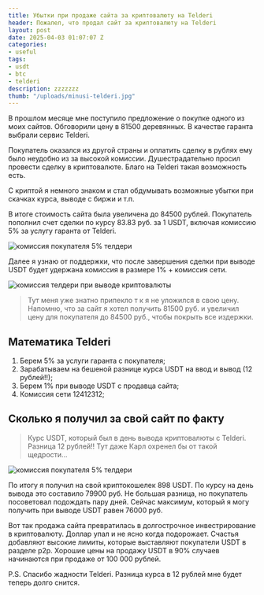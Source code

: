 ```yaml
---
title: Убытки при продаже сайта за криптовалюту на Telderi
header: Пожалел, что продал сайт за криптовалюту на Telderi
layout: post
date: 2025-04-03 01:07:07 Z
categories:
- useful
tags:
- usdt
- btc
- telderi
description: zzzzzzz
thumb: "/uploads/minusi-telderi.jpg"
---
```


В прошлом месяце мне поступило предложение о покупке одного из моих сайтов. Обговорили цену в 81500 деревянных. В качестве гаранта выбрали сервис Telderi. 

Покупатель оказался из другой страны и оплатить сделку в рублях ему было неудобно из за высокой комиссии. Душестрадательно просил провести сделку в криптовалюте. Благо на Telderi такая возможность есть. 

С криптой я немного знаком и стал обдумывать возможные убытки при скачках курса, выводе с биржи и т.п. 

В итоге стоимость сайта была увеличена до 84500 рублей. Покупатель пополнил счет сделки по курсу 83.83 руб. за 1 USDT, включая комиссию 5% за услугу гаранта от Telderi.

![комиссия покупателя 5% телдери ](/uploads/komissia.JPG)

Далее я узнаю от поддержки, что после завершения сделки при выводе USDT будет удержана комиссия в размере 1% + комиссия сети.

![комиссия телдери при выводе криптовалюты](/uploads/1procent.JPG)

> Тут меня уже знатно припекло т к я не уложился в свою цену. Напомню, что за сайт я хотел получить 81500 руб. и увеличил цену для покупателя до 84500 руб., чтобы покрыть все издержки.

## Математика Telderi 

1. Берем 5% за услуги гаранта с покупателя;
2. Зарабатываем на бешеной разнице курса USDT на ввод и вывод (12 рублей!!);
3. Берем 1% при выводе USDT c продавца сайта;
4. Комиссия сети 12412312;

## Сколько я получил за свой сайт по факту

> Курс USDT, который был в день вывода криптовалюты с Telderi. Разница 12 рублей!! Тут даже Карл охренел бы от такой щедрости...

![комиссия покупателя 5% телдери ](/uploads/kurs-usdt.JPG)

По итогу я получил на свой криптокошелек 898 USDT. По курсу на день вывода это составило 79900 руб. Не большая разница, но покупатель посоветовал подождать пару дней. Сейчас максимум, который я могу получить при выводе USDT равен 76000 руб.

Вот так продажа сайта превратилась в долгострочное инвестрирование в криптовалюту. Доллар упал и не ясно когда подорожает. Счастья добавляют высокие лимиты, которые выставляют покупатели USDT в разделе p2p. Хорошие цены на продажу USDT в 90% случаев начинаются при продаже от 100 000 рублей.

P.S. Спасибо жадности Telderi. Разница курса в 12 рублей мне будет теперь долго снится.

